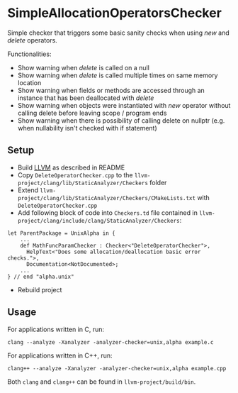 # SimpleAllocationOperatorsChecker
Simple checker that triggers some basic sanity checks when using <i> new </i> and <i> delete </i> operators.

Functionalities:
  - Show warning when <i> delete </i> is called on a null
  - Show warning when <i> delete </i> is called multiple times on same memory location
  - Show warning when fields or methods are accessed through an instance that has been deallocated with <i> delete </i>
  - Show warning when objects were instantiated with <i> new </i> operator without calling delete before leaving scope / program ends
  - Show warning when there is possibility of calling delete on nullptr (e.g. when nullability isn't checked with if statement)

## Setup
- Build [LLVM](https://github.com/llvm/llvm-project) as described in README
- Copy `DeleteOperatorChecker.cpp` to the `llvm-project/clang/lib/StaticAnalyzer/Checkers` folder
- Extend `llvm-project/clang/lib/StaticAnalyzer/Checkers/CMakeLists.txt` with `DeleteOperatorChecker.cpp`
- Add following block of code into `Checkers.td` file contained in `llvm-project/clang/include/clang/StaticAnalyzer/Checkers`: 
```
let ParentPackage = UnixAlpha in {
    ...
    def MathFuncParamChecker : Checker<"DeleteOperatorChecker">,  
      HelpText<"Does some allocation/deallocation basic error checks.">,  
      Documentation<NotDocumented>;
    ...
} // end "alpha.unix" 
```
- Rebuild project

## Usage
For applications written in C, run:

```
clang --analyze -Xanalyzer -analyzer-checker=unix,alpha example.c
```
For applications written in C++, run:
```
clang++ --analyze -Xanalyzer -analyzer-checker=unix,alpha example.cpp
```
Both `clang` and `clang++` can be found in `llvm-project/build/bin`.
